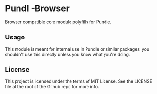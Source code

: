 # Pundl -Browser

Browser compatible core module polyfills for Pundle.

## Usage
This module is meant for internal use in Pundle or similar packages, you shouldn't use this directly unless you know what you're doing.

## License

This project is licensed under the terms of MIT License. See the LICENSE file at the root of the Github repo for more info.
